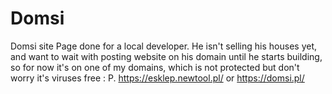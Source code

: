 # Domsi
Domsi site
Page done for a local developer. He isn't selling his houses yet, and want to wait with posting website on his domain until he starts building, so for now it's on one of my domains, which is not protected but don't worry it's viruses free : P.
https://esklep.newtool.pl/ or https://domsi.pl/
